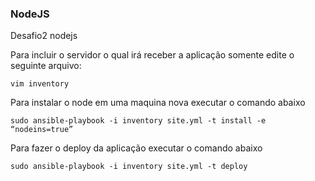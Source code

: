 ### NodeJS

Desafio2 nodejs

Para incluir o servidor o qual irá receber a aplicação somente edite o seguinte arquivo:

    vim inventory

Para instalar o node em uma maquina nova executar o comando abaixo

    sudo ansible-playbook -i inventory site.yml -t install -e “nodeins=true”

Para fazer o deploy da aplicação executar o comando abaixo

    sudo ansible-playbook -i inventory site.yml -t deploy
